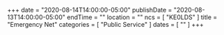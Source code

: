 +++
date = "2020-08-14T14:00:00-05:00"
publishDate = "2020-08-13T14:00:00-05:00"
endTime = ""
location = ""
ncs = [ "KE0LDS" ]
title = "Emergency Net"
categories = [ "Public Service" ]
dates = [ "" ]
+++
